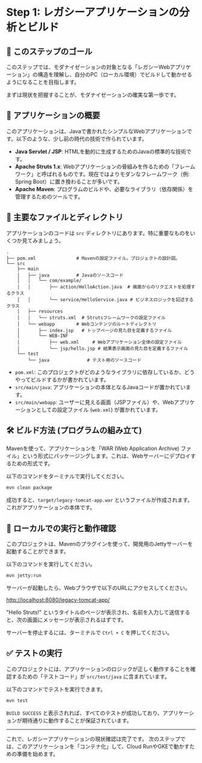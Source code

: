 # Step 1: レガシーアプリケーションの分析とビルド

## 🎯 このステップのゴール
このステップでは、モダナイゼーションの対象となる「レガシーWebアプリケーション」の構造を理解し、自分のPC（ローカル環境）でビルドして動かせるようになることを目指します。

まずは現状を把握することが、モダナイゼーションの確実な第一歩です。

## 📖 アプリケーションの概要
このアプリケーションは、Javaで書かれたシンプルなWebアプリケーションです。以下のような、少し前の時代の技術で作られています。

- **Java Servlet / JSP**: HTMLを動的に生成するためのJavaの標準的な技術です。
- **Apache Struts 1.x**: Webアプリケーションの骨組みを作るための「フレームワーク」と呼ばれるものです。現在ではよりモダンなフレームワーク（例: Spring Boot）に置き換わることが多いです。
- **Apache Maven**: プログラムのビルドや、必要なライブラリ（依存関係）を管理するためのツールです。

## 📂 主要なファイルとディレクトリ
アプリケーションのコードは `src` ディレクトリにあります。特に重要なものをいくつか見てみましょう。

```
.
├── pom.xml               # Mavenの設定ファイル。プロジェクトの設計図。
└── src
    ├── main
    │   ├── java          # Javaのソースコード
    │   │   └── com/example/
    │   │       ├── action/HelloAction.java  # 画面からのリクエストを処理するクラス
    │   │       └── service/HelloService.java # ビジネスロジックを記述するクラス
    │   ├── resources
    │   │   └── struts.xml  # Strutsフレームワークの設定ファイル
    │   └── webapp        # Webコンテンツのルートディレクトリ
    │       ├── index.jsp   # トップページの見た目を定義するファイル
    │       └── WEB-INF
    │           ├── web.xml     # Webアプリケーション全体の設定ファイル
    │           └── jsp/hello.jsp # 結果表示画面の見た目を定義するファイル
    └── test
        └── java              # テスト用のソースコード
```

- `pom.xml`: このプロジェクトがどのようなライブラリに依存しているか、どうやってビルドするかが書かれています。
- `src/main/java`: アプリケーションの本体となるJavaコードが置かれています。
- `src/main/webapp`: ユーザーに見える画面（JSPファイル）や、Webアプリケーションとしての設定ファイル (`web.xml`) が置かれています。

## 🛠️ ビルド方法 (プログラムの組み立て)
Mavenを使って、アプリケーションを「WAR (Web Application Archive) ファイル」という形式にパッケージングします。これは、Webサーバーにデプロイするための形式です。

以下のコマンドをターミナルで実行してください。

```bash
mvn clean package
```

成功すると、`target/legacy-tomcat-app.war` というファイルが作成されます。これがアプリケーションの本体です。

## 🏃 ローカルでの実行と動作確認
このプロジェクトは、Mavenのプラグインを使って、開発用のJettyサーバーを起動することができます。

以下のコマンドを実行してください。

```bash
mvn jetty:run
```

サーバーが起動したら、Webブラウザで以下のURLにアクセスしてください。

[http://localhost:8080/legacy-tomcat-app/](http://localhost:8080/legacy-tomcat-app/)

"Hello Struts!" というタイトルのページが表示され、名前を入力して送信すると、次の画面にメッセージが表示されるはずです。

サーバーを停止するには、ターミナルで `Ctrl + C` を押してください。

## ✅ テストの実行
このプロジェクトには、アプリケーションのロジックが正しく動作することを確認するための「テストコード」が `src/test/java` に含まれています。

以下のコマンドでテストを実行できます。

```bash
mvn test
```

`BUILD SUCCESS` と表示されれば、すべてのテストが成功しており、アプリケーションが期待通りに動作することが保証されています。

---

これで、レガシーアプリケーションの現状確認は完了です。
次のステップでは、このアプリケーションを「コンテナ化」して、Cloud RunやGKEで動かすための準備を始めます。